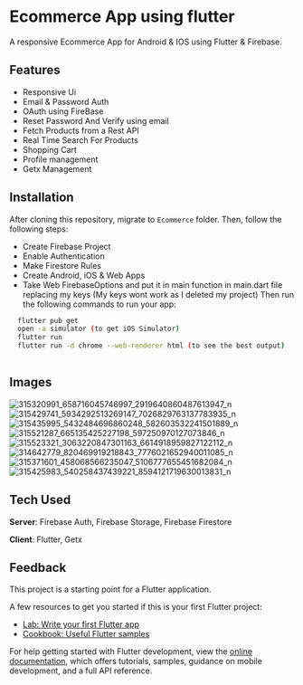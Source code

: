 # Ecommerce App using flutter
A responsive Ecommerce App for Android & IOS using Flutter & Firebase.
## Features
- Responsive Ui
- Email & Password Auth
- OAuth using FireBase
- Reset Password And Verify using email
- Fetch Products from a Rest API
- Real Time Search For Products
- Shopping Cart
- Profile management
- Getx Management
## Installation
After cloning this repository, migrate to ```Ecommerce``` folder. Then, follow the following steps:
- Create Firebase Project
- Enable Authentication
- Make Firestore Rules
- Create Android, iOS & Web Apps
- Take Web FirebaseOptions and put it in main function in main.dart file replacing my keys (My keys wont work as I deleted my project)
  Then run the following commands to run your app:
```bash
  flutter pub get
  open -a simulator (to get iOS Simulator)
  flutter run
  flutter run -d chrome --web-renderer html (to see the best output)
  
```
## Images 
![315320991_658716045746997_2919640860487613947_n](https://user-images.githubusercontent.com/62154001/201548295-55fe7cad-3079-4ad5-bc41-67db16d4e920.jpg=100*20)
![315429741_5934292513269147_7026829763137783935_n](https://user-images.githubusercontent.com/62154001/201548298-fef2899f-f268-405d-ae41-e4a3b98bb1ed.jpg)
![315435995_5432484696860248_582603532241501889_n](https://user-images.githubusercontent.com/62154001/201548300-6392c24f-7d50-4665-8b5f-744f1cb5cd39.jpg)
![315521287_665135425227198_597250970127073846_n](https://user-images.githubusercontent.com/62154001/201548301-ff2a5920-d4d1-42ae-a196-3afd52a50ad7.jpg)
![315523321_3063220847301163_6614918959827122112_n](https://user-images.githubusercontent.com/62154001/201548303-5b791711-35a1-4ab8-a612-0ddf89aa634b.jpg)
![314642779_820469919218843_7776021652940011085_n](https://user-images.githubusercontent.com/62154001/201548305-e620a75c-ed01-4f76-9a70-8e75f850cbad.jpg)
![315371601_458068566235047_5106777655451682084_n](https://user-images.githubusercontent.com/62154001/201548306-32b9e1b3-1db8-4d0c-8692-f99d21da71c1.jpg)
![315425983_540258437439221_8594121719630013831_n](https://user-images.githubusercontent.com/62154001/201548307-dc6f3ec8-1848-4298-98fa-4795c1865e39.jpg)


## Tech Used
**Server**: Firebase Auth, Firebase Storage, Firebase Firestore

**Client**: Flutter, Getx

## Feedback

This project is a starting point for a Flutter application.

A few resources to get you started if this is your first Flutter project:

- [Lab: Write your first Flutter app](https://docs.flutter.dev/get-started/codelab)
- [Cookbook: Useful Flutter samples](https://docs.flutter.dev/cookbook)

For help getting started with Flutter development, view the
[online documentation](https://docs.flutter.dev/), which offers tutorials,
samples, guidance on mobile development, and a full API reference.

